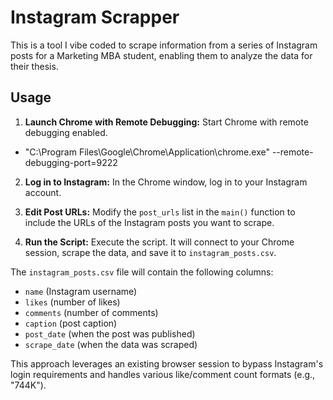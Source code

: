 # Instagram Scrapper

This is a tool I vibe coded to scrape information from a series of Instagram posts for a Marketing MBA student, enabling them to analyze the data for their thesis.

## Usage

1.  **Launch Chrome with Remote Debugging:** Start Chrome with remote debugging enabled.

* "C:\Program Files\Google\Chrome\Application\chrome.exe" --remote-debugging-port=9222

2.  **Log in to Instagram:** In the Chrome window, log in to your Instagram account.

3.  **Edit Post URLs:**  Modify the `post_urls` list in the `main()` function to include the URLs of the Instagram posts you want to scrape.

4.  **Run the Script:** Execute the script. It will connect to your Chrome session, scrape the data, and save it to `instagram_posts.csv`.

The `instagram_posts.csv` file will contain the following columns:

*   `name` (Instagram username)
*   `likes` (number of likes)
*   `comments` (number of comments)
*   `caption` (post caption)
*   `post_date` (when the post was published)
*   `scrape_date` (when the data was scraped)

This approach leverages an existing browser session to bypass Instagram's login requirements and handles various like/comment count formats (e.g., "744K").
